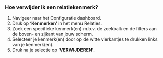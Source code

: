 ### Hoe verwijder ik een relatiekenmerk?
1.	Navigeer naar het Configuratie dashboard.
2.	Druk op **‘Kenmerken’** in het menu Relaties. 
3.	Zoek een specifieke kenmerk(en) m.b.v. de zoekbalk en de filters aan de boven- en zijkant van jouw scherm.
4.	Selecteer je kenmerk(en) door op de witte vierkantjes te drukken links van je kenmerk(en).
5.	Druk na je selectie op **‘VERWIJDEREN’**.

